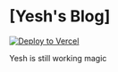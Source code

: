 # [Yesh's Blog]

[![Deploy to Vercel](https://vercel.com/button)](https://vercel.com/import/project?template=https://github.com/pacocoursey/paco)


Yesh is still working magic
